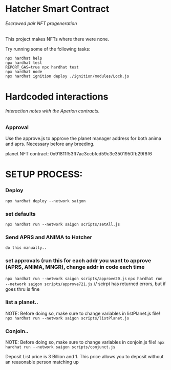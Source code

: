 # Hatcher Smart Contract

###### Escrowed pair NFT progeneration

This project makes NFTs where there were none.

Try running some of the following tasks:

```shell
npx hardhat help
npx hardhat test
REPORT_GAS=true npx hardhat test
npx hardhat node
npx hardhat ignition deploy ./ignition/modules/Lock.js
```

# Hardcoded interactions

###### Interaction notes with the Aperion contracts.

### Approval

Use the approve.js to approve the planet manager address for both anima and aprs. Necessary before any breeding.

planet NFT contract: 0x91811f53ff7ac3ccbfcd59c3e3501950fb29f8f6

# SETUP PROCESS:

### Deploy

`npx hardhat deploy --network saigon`

### set defaults

`npx hardhat run --network saigon scripts/setAll.js`

### Send APRS and ANIMA to Hatcher

`do this manually..`

### set approvals (run this for each addr you want to approve (APRS, ANIMA, MNGR), change addr in code each time

`npx hardhat run --network saigon scripts/approve20.js`
`npx hardhat run --network saigon scripts/approve721.js` // scirpt has returned errors, but if goes thru is fine

### list a planet..

NOTE: Before doing so, make sure to change variables in listPlanet.js file!
`npx hardhat run --network saigon scripts/listPlanet.js`

### Conjoin..

NOTE: Before doing so, make sure to change variables in conjoin.js file!
`npx hardhat run --network saigon scripts/conjunct.js`

Deposit List price is 3 Billion and 1. This price allows you to deposit without an reasonable person matching up
